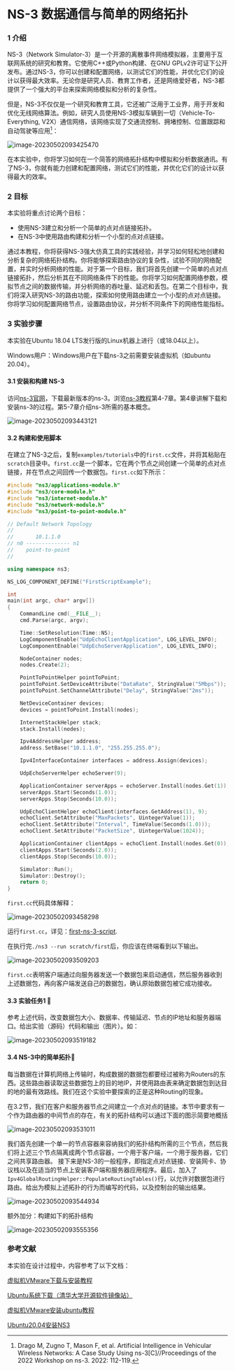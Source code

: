 # NS-3 数据通信与简单的网络拓扑

### 1 介绍

NS-3（Network Simulator-3）是一个开源的离散事件网络模拟器，主要用于互联网系统的研究和教育。它使用C++或Python构建、在GNU GPLv2许可证下公开发布。通过NS-3，你可以创建和配置网络，以测试它们的性能，并优化它们的设计以获得最大效率。无论你是研究人员、教育工作者，还是网络爱好者，NS-3都提供了一个强大的平台来探索网络模拟和分析的复杂性。

但是，NS-3不仅仅是一个研究和教育工具，它还被广泛用于工业界，用于开发和优化无线网络算法。例如，研究人员使用NS-3模拟车辆到一切（Vehicle-To-Everything, V2X）通信网络，该网络实现了交通流控制、拥堵控制、位置跟踪和自动驾驶等应用[^1]：

![image-20230502093425470](images/image-20230502093425470.png)

在本实验中，你将学习如何在一个简答的网络拓扑结构中模拟和分析数据通讯。有了NS-3，你就有能力创建和配置网络，测试它们的性能，并优化它们的设计以获得最大的效率。

### 2 目标

本实验将重点讨论两个目标：

- 使用NS-3建立和分析一个简单的点对点链接拓扑。
- 在NS-3中使用路由构建和分析一个小型的点对点链接。

通过本教程，你将获得NS-3强大仿真工具的实践经验，并学习如何轻松地创建和分析复杂的网络拓扑结构。你将能够探索路由协议的复杂性，试验不同的网络配置，并实时分析网络的性能。对于第一个目标，我们将首先创建一个简单的点对点链接拓扑，然后分析其在不同网络条件下的性能。你将学习如何配置网络参数，模拟节点之间的数据传输，并分析网络的吞吐量、延迟和丢包。在第二个目标中，我们将深入研究NS-3的路由功能，探索如何使用路由建立一个小型的点对点链接。你将学习如何配置网络节点，设置路由协议，并分析不同条件下的网络性能指标。

### 3 实验步骤

本实验在Ubuntu 18.04 LTS发行版的Linux机器上进行（或18.04以上）。

Windows用户：Windows用户在下载ns-3之前需要安装虚拟机（如ubuntu 20.04）。

#### 3.1 安装和构建 NS-3

访问[ns-3官网](https://www.nsnam.org/)，下载最新版本的ns-3。浏览[ns-3教程](https://www.nsnam.org/docs/release/3.38/tutorial/singlehtml/index.html)第4-7章。第4章讲解下载和安装ns-3的过程。第5-7章介绍ns-3所需的基本概念。

![image-20230502093443121](images/image-20230502093443121.png)

#### 3.2 构建和使用脚本

在建立了NS-3之后，复制`examples/tutorials`中的`first.cc`文件，并将其粘贴在 `scratch`目录中。`first.cc`是一个脚本，它在两个节点之间创建一个简单的点对点链接，并在节点之间回传一个数据包。`first.cc`如下所示：

```c++
#include "ns3/applications-module.h"
#include "ns3/core-module.h"
#include "ns3/internet-module.h"
#include "ns3/network-module.h"
#include "ns3/point-to-point-module.h"

// Default Network Topology
//
//       10.1.1.0
// n0 -------------- n1
//    point-to-point
//

using namespace ns3;

NS_LOG_COMPONENT_DEFINE("FirstScriptExample");

int
main(int argc, char* argv[])
{
    CommandLine cmd(__FILE__);
    cmd.Parse(argc, argv);

    Time::SetResolution(Time::NS);
    LogComponentEnable("UdpEchoClientApplication", LOG_LEVEL_INFO);
    LogComponentEnable("UdpEchoServerApplication", LOG_LEVEL_INFO);

    NodeContainer nodes;
    nodes.Create(2);

    PointToPointHelper pointToPoint;
    pointToPoint.SetDeviceAttribute("DataRate", StringValue("5Mbps"));
    pointToPoint.SetChannelAttribute("Delay", StringValue("2ms"));

    NetDeviceContainer devices;
    devices = pointToPoint.Install(nodes);

    InternetStackHelper stack;
    stack.Install(nodes);

    Ipv4AddressHelper address;
    address.SetBase("10.1.1.0", "255.255.255.0");

    Ipv4InterfaceContainer interfaces = address.Assign(devices);

    UdpEchoServerHelper echoServer(9);

    ApplicationContainer serverApps = echoServer.Install(nodes.Get(1));
    serverApps.Start(Seconds(1.0));
    serverApps.Stop(Seconds(10.0));

    UdpEchoClientHelper echoClient(interfaces.GetAddress(1), 9);
    echoClient.SetAttribute("MaxPackets", UintegerValue(1));
    echoClient.SetAttribute("Interval", TimeValue(Seconds(1.0)));
    echoClient.SetAttribute("PacketSize", UintegerValue(1024));

    ApplicationContainer clientApps = echoClient.Install(nodes.Get(0));
    clientApps.Start(Seconds(2.0));
    clientApps.Stop(Seconds(10.0));

    Simulator::Run();
    Simulator::Destroy();
    return 0;
}
```

`first.cc`代码具体解释：

![image-20230502093458298](images/image-20230502093458298.png)

运行`first.cc`，详见：[first-ns-3-script](https://www.nsnam.org/docs/release/3.38/tutorial/singlehtml/index.html#a-first-ns-3-script).

在执行完`./ns3 --run scratch/first`后，你应该在终端看到以下输出。

![image-20230502093509203](images/image-20230502093509203.png)

`first.cc`表明客户端通过向服务器发送一个数据包来启动通信，然后服务器收到上述数据包，再向客户端发送自己的数据包，确认原始数据包被它成功接收。  

#### 3.3 实验任务1 :construction:

参考上述代码，改变数据包大小、数据率、传输延迟、节点的IP地址和服务器端口。给出实验（源码）代码和输出（图片）。如：

![image-20230502093519182](images/image-20230502093519182.png)

#### 3.4 NS-3中的简单拓扑:construction:

每当数据在计算机网络上传输时，构成数据的数据包都要经过被称为Routers的东西。这些路由器读取这些数据包上的目的地IP，并使用路由表来确定数据包到达目的地的最有效路线。我们在这个实验中要探索的正是这种Routing的现象。

在3.2节，我们在客户和服务器节点之间建立一个点对点的链接。本节中要求有一个作为路由器的中间节点的存在，有关的拓扑结构可以通过下面的图示简要地概括

![image-20230502093531011](images/image-20230502093531011.png)

我们首先创建一个单一的节点容器来容纳我们的拓扑结构所需的三个节点，然后我们将上述三个节点隔离成两个节点容器，一个用于客户端，一个用于服务器，它们之间共享路由器。 接下来是NS-3的一般程序，即指定点对点链接、安装网卡、协议栈以及在适当的节点上安装客户端和服务器应用程序。最后，加入了`Ipv4GlobalRoutingHelper::PopulateRoutingTables()`行，以允许对数据包进行路由。给出为模拟上述拓扑的行为而编写的代码，以及控制台的输出结果。

![image-20230502093544934](images/image-20230502093544934.png)

额外加分：构建如下的拓扑结构

![image-20230502093555356](images/image-20230502093555356.png)

### 参考文献

[^1]:Drago M, Zugno T, Mason F, et al. Artificial Intelligence in Vehicular Wireless Networks: A Case Study Using ns-3[C]//Proceedings of the 2022 Workshop on ns-3. 2022: 112-119.

本实验在设计过程中，内容参考了以下文档：

[虚拟机VMware下载与安装教程](https://blog.csdn.net/weixin_45912291/article/details/108894737)

[Ubuntu系统下载（清华大学开源软件镜像站）](https://blog.csdn.net/weixin_45912291/article/details/108900602)

[虚拟机VMware安装ubuntu教程](https://blog.csdn.net/weixin_45912291/article/details/108901106)

[Ubuntu20.04安装NS3](https://blog.csdn.net/qq_53273581/article/details/124848777)

